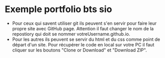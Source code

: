 # Exemple portfolio bts sio

- Pour ceux qui savent utiliser git ils peuvent s'en servir pour faire leur propre site avec GitHub page. Attention il faut changer le nom de la repostiory qui doit se nommer votreUsername.github.io.
- Pour les autres ils peuvent se servir du html et du css comme point de départ d'un site. Pour récupérer le code en local sur votre PC il faut cliquer sur les boutons "Clone or Download" et "Download ZIP".

